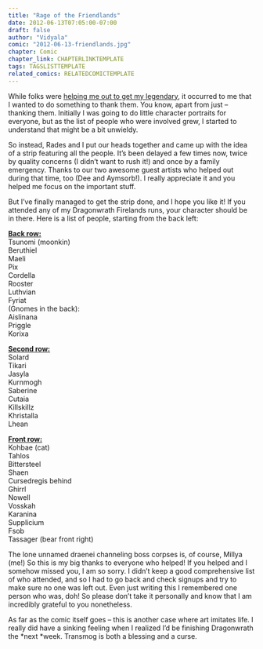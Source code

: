 ```yaml
---
title: "Rage of the Friendlands"
date: 2012-06-13T07:05:00-07:00
draft: false
author: "Vidyala"
comic: "2012-06-13-friendlands.jpg"
chapter: Comic
chapter_link: CHAPTERLINKTEMPLATE
tags: TAGSLISTTEMPLATE
related_comics: RELATEDCOMICTEMPLATE
---
```


While folks were [helping me out to get my legendary](http://manalicious.wordpress.com/2012/05/13/there-are-many-like-it-but-this-one-is-yours/), it occurred to me that I wanted to do something to thank them. You know, apart from just – thanking them. Initially I was going to do little character portraits for everyone, but as the list of people who were involved grew, I started to understand that might be a bit unwieldy.


So instead, Rades and I put our heads together and came up with the idea of a strip featuring all the people. It’s been delayed a few times now, twice by quality concerns (I didn’t want to rush it!) and once by a family emergency. Thanks to our two awesome guest artists who helped out during that time, too (Dee and Aymsorb!). I really appreciate it and you helped me focus on the important stuff.


But I’ve finally managed to get the strip done, and I hope you like it! If you attended any of my Dragonwrath Firelands runs, your character should be in there. Here is a list of people, starting from the back left:


**<span style="text-decoration: underline;">Back row:</span>**<br>
Tsunomi (moonkin)<br>
Beruthiel<br>
Maeli<br>
Pix<br>
Cordella<br>
Rooster<br>
Luthvian<br>
Fyriat<br>
(Gnomes in the back):<br>
Aislinana<br>
Priggle<br>
Korixa


**<span style="text-decoration: underline;">Second row:</span>**<br>
Solard<br>
Tikari<br>
Jasyla<br>
Kurnmogh<br>
Saberine<br>
Cutaia<br>
Killskillz<br>
Khristalla<br>
Lhean


**<span style="text-decoration: underline;">Front row:</span>**<br>
Kohbae (cat)<br>
Tahlos<br>
Bittersteel<br>
Shaen<br>
Cursedregis behind<br>
Ghirrl<br>
Nowell<br>
Vosskah<br>
Karanina<br>
Supplicium<br>
Fsob<br>
Tassager (bear front right)


The lone unnamed draenei channeling boss corpses is, of course, Millya (me!) So this is my big thanks to everyone who helped! If you helped and I somehow missed you, I am so sorry. I didn’t keep a good comprehensive list of who attended, and so I had to go back and check signups and try to make sure no one was left out. Even just writing this I remembered one person who was, doh! So please don’t take it personally and know that I am incredibly grateful to you nonetheless.


As far as the comic itself goes – this is another case where art imitates life. I really did have a sinking feeling when I realized I’d be finishing Dragonwrath the *next *week. Transmog is both a blessing and a curse.

